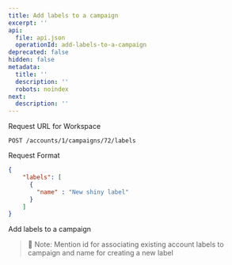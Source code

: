 ```yaml
---
title: Add labels to a campaign
excerpt: ''
api:
  file: api.json
  operationId: add-labels-to-a-campaign
deprecated: false
hidden: false
metadata:
  title: ''
  description: ''
  robots: noindex
next:
  description: ''
---
```

Request URL for Workspace

```
POST /accounts/1/campaigns/72/labels
```

Request Format

```json
{
    "labels": [
      {
        "name" : "New shiny label"
      }
    ]
}
```

Add labels to a campaign

> 📘 Note: Mention id for associating existing account labels to campaign and name for creating a new label